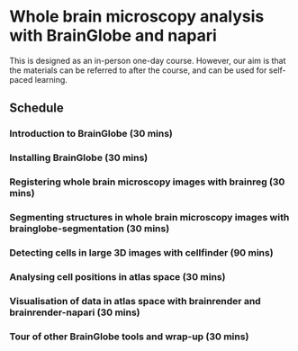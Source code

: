 # Whole brain microscopy analysis with BrainGlobe and napari

This is designed as an in-person one-day course. However, our aim is that the materials can be referred to after the 
course, and can be used for self-paced learning. 

## Schedule
### Introduction to BrainGlobe (30 mins)

### Installing BrainGlobe (30 mins)

### Registering whole brain microscopy images with brainreg (30 mins)

### Segmenting structures in whole brain microscopy images with brainglobe-segmentation (30 mins)

### Detecting cells in large 3D images with cellfinder (90 mins)

### Analysing cell positions in atlas space (30 mins)

### Visualisation of data in atlas space with brainrender and brainrender-napari (30 mins)

### Tour of other BrainGlobe tools and wrap-up (30 mins)